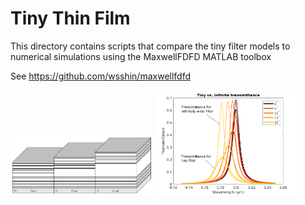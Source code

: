 # Tiny Thin Film
This directory contains scripts that compare the tiny filter models to numerical simulations using the MaxwellFDFD MATLAB toolbox

See  https://github.com/wsshin/maxwellfdfd


<div>
<img src="./doc/img/pixelfilters.png" alt="Pixel integrated thin-film filters" width="45%" >
<img src="./doc/img/tinyfabry.png" alt="Tiny Fabry-Pérot transmittance" width="45%" >
</div>


